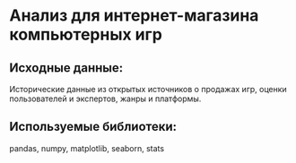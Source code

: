 # Анализ для интернет-магазина компьютерных игр

## Исходные данные:

Исторические данные из открытых источников о продажах игр, оценки пользователей и экспертов, жанры и платформы.

## Используемые библиотеки:

pandas, numpy, matplotlib, seaborn, stats
